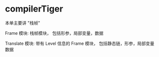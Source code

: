 # compilerTiger

本单主要讲 "栈帧"



Frame 模块:  栈帧模块， 包括形参，局部变量，数据



Translate 模块:  带有 Level 信息的 Frame 模块， 包括静态链，形参，局部变量数据
